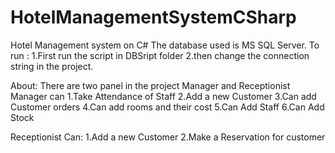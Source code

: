 # HotelManagementSystemCSharp
Hotel Management system on C#
The database used is MS SQL Server.
To run :
1.First run the script in DBSript folder
2.then change the connection string in the project.

About:
There are two panel in the project Manager and Receptionist 
Manager can
1.Take Attendance of Staff
2.Add a new Customer
3.Can add Customer orders
4.Can add rooms and their cost
5.Can Add Staff
6.Can Add Stock

Receptionist Can:
1.Add a new Customer
2.Make a Reservation for customer

